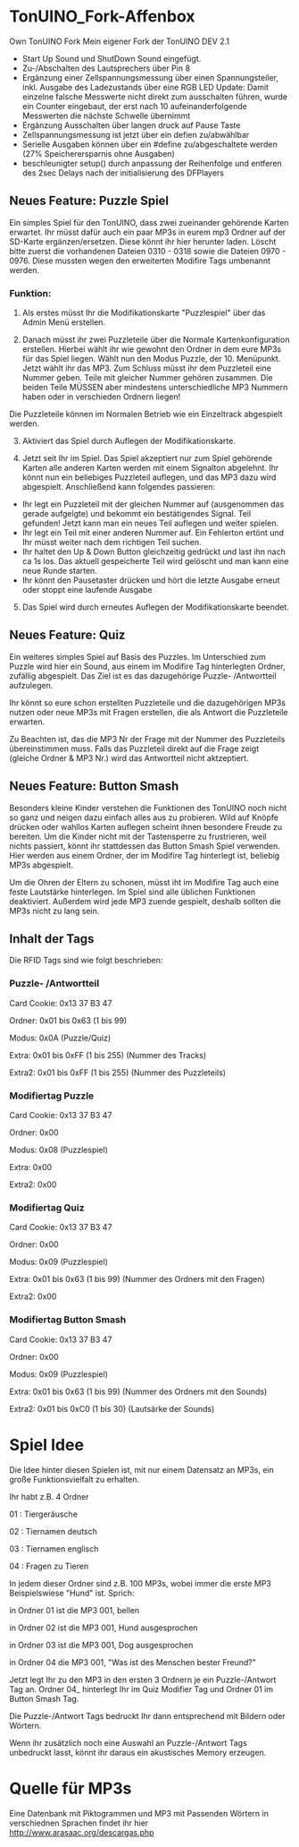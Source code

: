 # TonUINO_Fork-Affenbox
Own TonUINO Fork
Mein eigener Fork der TonUINO DEV 2.1
- Start Up Sound und ShutDown Sound eingefügt.
- Zu-/Abschalten des Lautsprechers über Pin 8
- Ergänzung einer Zellspannungsmessung über einen Spannungsteiler, inkl. Ausgabe des Ladezustands über eine RGB LED
      Update: Damit einzelne falsche Messwerte nicht direkt zum ausschalten führen, wurde ein Counter eingebaut, der erst nach 10     aufeinanderfolgende Messwerten     die nächste Schwelle übernimmt 
- Ergänzung Ausschalten über langen druck auf Pause Taste
- Zellspannungsmessung ist jetzt über ein defien zu/abwählbar
- Serielle Ausgaben können über ein #define zu/abgeschaltete werden (27% Speicherersparnis ohne Ausgaben)
- beschleunigter setup() durch anpassung der Reihenfolge und entferen des 2sec Delays nach der initialisierung des DFPlayers

## Neues Feature: Puzzle Spiel

Ein simples Spiel für den TonUINO, dass zwei zueinander gehörende Karten erwartet.
Ihr müsst dafür auch ein paar MP3s in eurem mp3 Ordner auf der SD-Karte ergänzen/ersetzen. Diese könnt ihr hier herunter laden.
Löscht bitte zuerst die vorhandenen Dateien 0310 - 0318 sowie die Dateien 0970 - 0976. Diese mussten wegen den erweiterten Modifire Tags umbenannt werden.

### Funktion:
1. Als erstes müsst Ihr die Modifikationskarte "Puzzlespiel" über das Admin Menü erstellen.

2. Danach müsst ihr zwei Puzzleteile über die Normale Kartenkonfiguration erstellen. 
Hierbei wählt ihr wie gewohnt den Ordner in dem eure MP3s für das Spiel liegen.
Wählt nun den Modus Puzzle, der 10. Menüpunkt.
Jetzt wählt ihr das MP3.
Zum Schluss müsst ihr dem Puzzleteil eine Nummer geben. Teile mit gleicher Nummer gehören zusammen. Die beiden Teile MÜSSEN aber mindestens unterschiedliche MP3 Nummern haben oder in verschieden Ordnern liegen!

Die Puzzleteile können im Normalen Betrieb wie ein Einzeltrack abgespielt werden.

3. Aktiviert das Spiel durch Auflegen der Modifikationskarte.

4. Jetzt seit Ihr im Spiel. 
Das Spiel akzeptiert nur zum Spiel gehörende Karten alle anderen Karten werden mit einem Signalton abgelehnt.
Ihr könnt nun ein beliebiges Puzzleteil auflegen, und das MP3 dazu wird abgespielt. Anschließend kann folgendes passieren:
- Ihr legt ein Puzzleteil mit der gleichen Nummer auf (ausgenommen das gerade aufgelgte) und bekommt ein bestätigendes Signal. Teil gefunden! Jetzt kann man ein neues Teil auflegen und weiter spielen.
- Ihr legt ein Teil mit einer anderen Nummer auf. Ein Fehlerton ertönt und Ihr müsst weiter nach dem richtigen Teil suchen.
- Ihr haltet den Up & Down Button gleichzeitig gedrückt und last ihn nach ca 1s los. Das aktuell gespeicherte Teil wird gelöscht und man kann eine neue Runde starten.
- Ihr könnt den Pausetaster drücken und hört die letzte Ausgabe erneut oder stoppt eine laufende Ausgabe

5. Das Spiel wird durch erneutes Auflegen der Modifikationskarte beendet.

## Neues Feature: Quiz 

Ein weiteres simples Spiel auf Basis des Puzzles. Im Unterschied zum Puzzle wird hier ein Sound, aus einem im Modifire Tag hinterlegten Ordner, zufällig abgespielt. Das Ziel ist es das dazugehörige Puzzle- /Antwortteil aufzulegen.

Ihr könnt so eure schon erstellten Puzzleteile und die dazugehörigen MP3s nutzen oder neue MP3s mit Fragen erstellen, die als Antwort die Puzzleteile erwarten.

Zu Beachten ist, das die MP3 Nr der Frage mit der Nummer des Puzzleteils übereinstimmen muss. Falls das Puzzleteil direkt auf die Frage zeigt (gleiche Ordner & MP3 Nr.) wird das Antwortteil nicht aktzeptiert.

## Neues Feature: Button Smash

Besonders kleine Kinder verstehen die Funktionen des TonUINO noch nicht so ganz und neigen dazu einfach alles aus zu probieren. Wild auf Knöpfe drücken oder wahllos Karten auflegen scheint ihnen besondere Freude zu bereiten.
Um die Kinder nicht mit der Tastensperre zu frustrieren, weil nichts passiert, könnt ihr stattdessen das Button Smash Spiel verwenden.
Hier werden aus einem Ordner, der im Modifire Tag hinterlegt ist, beliebig MP3s abgespielt.

Um die Ohren der Eltern zu schonen, müsst iht im Modifire Tag auch eine feste Lautstärke hinterlegen. Im Spiel sind alle üblichen Funktionen deaktiviert. 
Außerdem wird jede MP3 zuende gespielt, deshalb sollten die MP3s nicht zu lang sein.

## Inhalt der Tags

Die RFID Tags sind wie folgt beschrieben:

### Puzzle- /Antwortteil
Card Cookie: 0x13 37 B3 47

Ordner: 0x01 bis 0x63 (1 bis 99)

Modus: 0x0A (Puzzle/Quiz)

Extra: 0x01 bis 0xFF (1 bis 255) (Nummer des Tracks)

Extra2: 0x01 bis 0xFF (1 bis 255) (Nummer des Puzzleteils)

### Modifiertag Puzzle
Card Cookie: 0x13 37 B3 47

Ordner: 0x00

Modus: 0x08 (Puzzlespiel)

Extra: 0x00

Extra2: 0x00

### Modifiertag Quiz
Card Cookie: 0x13 37 B3 47

Ordner: 0x00

Modus: 0x09 (Puzzlespiel)

Extra: 0x01 bis 0x63 (1 bis 99) (Nummer des Ordners mit den Fragen)

Extra2: 0x00

### Modifiertag Button Smash
Card Cookie: 0x13 37 B3 47

Ordner: 0x00

Modus: 0x09 (Puzzlespiel)

Extra: 0x01 bis 0x63 (1 bis 99) (Nummer des Ordners mit den Sounds)

Extra2: 0x01 bis 0xC0 (1 bis 30) (Lautsärke der Sounds)



# Spiel Idee

Die Idee hinter diesen Spielen ist, mit nur einem Datensatz an MP3s, ein große Funktionsvielfalt zu erhalten.

Ihr habt z.B. 4 Ordner

01 : Tiergeräusche

02 : Tiernamen deutsch

03 : Tiernamen englisch

04 : Fragen zu Tieren

In jedem dieser Ordner sind z.B. 100 MP3s, wobei immer die erste MP3 Beispielswiese "Hund" ist.
Sprich:

in Ordner 01 ist die MP3 001, bellen

in Ordner 02 ist die MP3 001, Hund ausgesprochen

in Ordner 03 ist die MP3 001, Dog ausgesprochen

in Ordner 04 die MP3 001, "Was ist des Menschen bester Freund?"

Jetzt legt Ihr zu den MP3 in den ersten 3 Ordnern je ein Puzzle-/Antwort Tag an.
Ordner 04_ hinterlegt Ihr im Quiz Modifier Tag und Ordner 01 im Button Smash Tag.

Die Puzzle-/Antwort Tags bedruckt Ihr dann entsprechend mit Bildern oder Wörtern.

Wenn ihr zusätzlich noch eine Auswahl an Puzzle-/Antwort Tags unbedruckt lasst, könnt ihr daraus ein akustisches Memory erzeugen.

# Quelle für MP3s
Eine Datenbank mit Piktogrammen und MP3 mit Passenden Wörtern in verschiednen Sprachen findet ihr hier
http://www.arasaac.org/descargas.php
